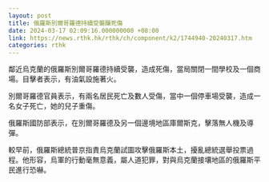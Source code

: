```yaml
---
layout: post
title: 俄羅斯別爾哥羅德持續受襲釀死傷
date: 2024-03-17 02:09:16.000000000 +08:00
link: https://news.rthk.hk/rthk/ch/component/k2/1744940-20240317.htm
categories: rthk
---
```


鄰近烏克蘭的俄羅斯別爾哥羅德持續受襲，造成死傷，當局關閉一間學校及一個商場。目擊者表示，有油氣設施著火。

別爾哥羅德官員表示，有兩名居民死亡及數人受傷，當中一個停車場受襲，造成一名女子死亡，她的兒子重傷。

俄羅斯國防部表示，在別爾哥羅德及另一個邊境地區庫爾斯克，擊落無人機及導彈。

較早前，俄羅斯總統普京指責烏克蘭試圖攻擊俄羅斯本土，擾亂總統選舉投票過程。他形容，烏軍的行動毫無意義，屬人道犯罪，對與烏克蘭接壤地區的俄羅斯平民進行恐嚇。
